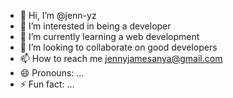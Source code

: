 - 👋 Hi, I’m @jenn-yz
- 👀 I’m interested in being a developer
- 🌱 I’m currently learning a web development
- 💞️ I’m looking to collaborate on good developers
- 📫 How to reach me jennyjamesanya@gmail.com
- 😄 Pronouns: ...
- ⚡ Fun fact: ...

<!---
jenn-yz/jenn-yz is a ✨ special ✨ repository because its `README.md` (this file) appears on your GitHub profile.
You can click the Preview link to take a look at your changes.
--->
